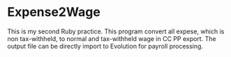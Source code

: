 Expense2Wage
========

This is my second Ruby practice. This program convert all expese, which is non tax-withheld, to normal and tax-withheld wage in CC PP export. The output file can be directly import to Evolution for payroll processing.
